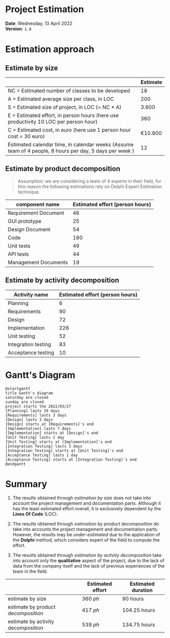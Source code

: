 # Project Estimation  
**Date**: Wednesday, 13 April 2022\
**Version**: `1.0`


# Estimation approach
## Estimate by size
|             | Estimate                        |             
| ----------- | ------------------------------- |  
| NC =  Estimated number of classes to be developed   | 18 |             
|  A = Estimated average size per class, in LOC       | 200 | 
| S = Estimated size of project, in LOC (= NC * A) | 3.600 |
| E = Estimated effort, in person hours (here use productivity 10 LOC per person hour)  | 360 |   
| C = Estimated cost, in euro (here use 1 person hour cost = 30 euro) | €10.800 | 
| Estimated calendar time, in calendar weeks (Assume team of 4 people, 8 hours per day, 5 days per week ) | 12 |               

## Estimate by product decomposition
> Assumption: we are considering a team of 4 experts in their field, for this reason the following estimations rely on Delphi Expert Estimation technique.

|         component name    | Estimated effort (person hours)   |             
| ----------- | ------------------------------- | 
| Requirement Document    | 46 |
| GUI prototype | 25 |
| Design Document | 54 |
| Code | 180 |
| Unit tests | 49 |
| API tests | 44 |
| Management Documents  | 19 |

## Estimate by activity decomposition 
|         Activity name    | Estimated effort (person hours)   |             
| ----------- | ------------------------------- | 
| Planning | 6 |
| Requirements | 90 |
| Design | 72 |
| Implementation | 226 |
| Unit testing | 52 |
| Integration testing | 83 |
| Acceptance testing | 10 |

# Gantt's Diagram

>
```plantuml
@startgantt
title Gantt's diagram
saturday are closed
sunday are closed
project starts the 2022/03/27
[Planning] lasts 19 days
[Requirements] lasts 3 days
[Design] lasts 3 days
[Design] starts at [Requirements]'s end
[Implementation] lasts 7 days
[Implementation] starts at [Design]'s end
[Unit Testing] lasts 2 day
[Unit Testing] starts at [Implementation]'s end
[Integration Testing] lasts 3 days
[Integration Testing] starts at [Unit Testing]'s end
[Acceptance Testing] lasts 1 day
[Acceptance Testing] starts at [Integration Testing]'s end
@endgantt
```
# Summary
1. The results obtained through *estimation by size* does not take into account the project management and documentation parts. Although it has the least estimated effort overall, it is exclusively dependent by the **Lines Of Code** (LOC). 

2. The results obtained through *estimation by product decomposition* do take into accounts the project management and documentation parts. However, the results may be *under-estimated* due to the application of the **Delphi** method, which considers expert of the field to compute the effort.

3. The results obtained through *estimation by activity decomposition* take into account only the **qualitative** aspect of the project, due to the lack of data from the company itself and the lack of previous experiences of the team in the field.

|             | Estimated effort | Estimated duration |          
| ----------- | ------------------------------- | ---------------|
| estimate by size | 360 *ph* | 90 hours |
| estimate by product decomposition | 417 *ph* | 104.25 hours |
| estimate by activity decomposition | 539 *ph* | 134.75 hours | 
